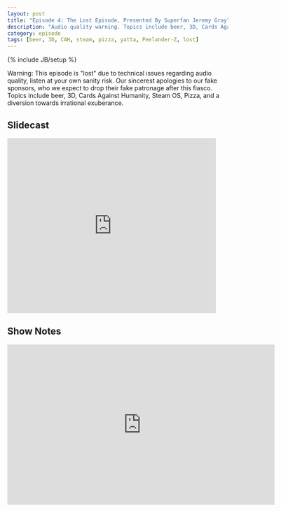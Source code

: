 ```yaml
---
layout: post
title: "Episode 4: The Lost Episode, Presented By Superfan Jeremy Gray"
description: "Audio quality warning. Topics include beer, 3D, Cards Against Humanity, Steam OS, Pizza, and a diversion towards irrational exuberance."
category: episode
tags: [beer, 3D, CAH, steam, pizza, yatta, Peelander-Z, lost]
---
```

{% include JB/setup %}

Warning: This episode is "lost" due to technical issues regarding audio
quality, listen at your own sanity risk. Our sincerest apologies to our
fake sponsors, who we expect to drop their fake patronage after this
fiasco. Topics include beer, 3D, Cards Against Humanity, Steam OS,
Pizza, and a diversion towards irrational exuberance.

## Slidecast

<iframe src="http://www.slideshare.net/slideshow/embed_code/26995896" width="476" height="400" frameborder="0" marginwidth="0" marginheight="0" scrolling="no">
</iframe>


## Show Notes

<iframe
src="https://skydrive.live.com/embed?cid=CD7C80B1FAC13044&amp;resid=CD7C80B1FAC13044%216115&amp;authkey=AI-HZZVHTK-5m7Q&amp;em=2&amp;wdAr=1.7777777777777776" width="610px" height="366px" frameborder="0">
This is an embedded <a target="_blank" href="http://office.com">Microsoft Office</a> presentation, powered by <a target="_blank" href="http://office.com/webapps">Office Web Apps</a>.
</iframe>

<!-- vim: set ai spell tw=72 : -->
